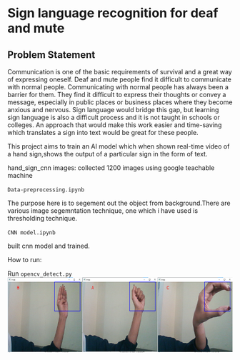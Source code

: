 
# Sign language recognition for deaf and mute

## Problem Statement

Communication is one of the basic requirements of survival and a great way of expressing oneself. Deaf and mute people find it difficult to communicate with normal
people. Communicating with normal people has always been a barrier for them. They find it difficult to express their thoughts or convey a message, especially in          public places or business places where they become anxious and nervous. Sign language would bridge this gap, but learning sign language is also a difficult process        and it is not taught in schools or colleges. An approach that would make this work easier and time-saving which translates a sign into text would be great for these      people.
   
This project aims to train an AI model which when shown real-time video of a hand sign,shows the output of a particular sign in the form of text.


hand_sign_cnn images: collected 1200 images using google teachable machine

`Data-preprocessing.ipynb`

The purpose here is to segement out the object from background.There are various image segemntation technique, one which i have used is thresholding technique.


`CNN model.ipynb`

built cnn model and trained.


How to run:

Run `opencv_detect.py`
![Screenshot](sign.png)

